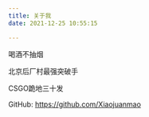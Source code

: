 ```yaml
---
title: 关于我
date: 2021-12-25 10:55:15

---
```


喝酒不抽烟

北京后厂村最强突破手

CSGO跪地三十发

GitHub: https://github.com/Xiaojuanmao
